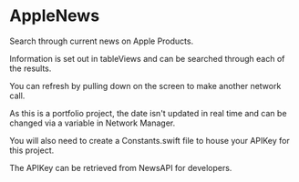 # AppleNews
Search through current news on Apple Products.

Information is set out in tableViews and can be searched through each of the results.

You can refresh by pulling down on the screen to make another network call.

As this is a portfolio project, the date isn't updated in real time and can be changed via a variable in Network Manager.

You will also need to create a Constants.swift file to house your APIKey for this project.

The APIKey can be retrieved from NewsAPI for developers.

